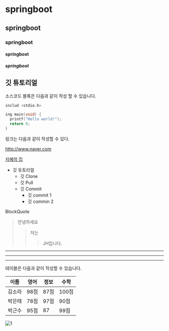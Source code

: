 # springboot
## springboot
### springboot
#### springboot
##### springboot

## 깃 튜토리얼

소스코드 블록은 다음과 같이 작성 할 수 있습니다.
```c
includ <stdio.h>

ing main(void) {
  printf("Hello world!");
  return 0;
}
```

링크는 다음과 같이 작성할 수 있다.

http://www.naver.com

[지혜의 집](http://blog.naver.com/bhher)

* 깃 듀토리얼
  * 깃 Clone
  * 깃 Pull
  * 깃 Commit
    * 깃 commit 1
    * 깃 commin 2

BlockQuote
> 안녕하세요
> > 저는
> > > JH입니다.
> > >

---
___

***

테이블은 다음과 같이 작성할 수 있습니다.

이름|영어|정보|수학
---|---|---|---|
김소라|98점|87점|100점|
박은태|78점|97점|90점|
박근수|95점|87|99점|


![1](https://github.com/HoneyJH/JavaBN/assets/128391163/9fcf1762-75ab-4a2b-8e18-663f7d9e34a8)

